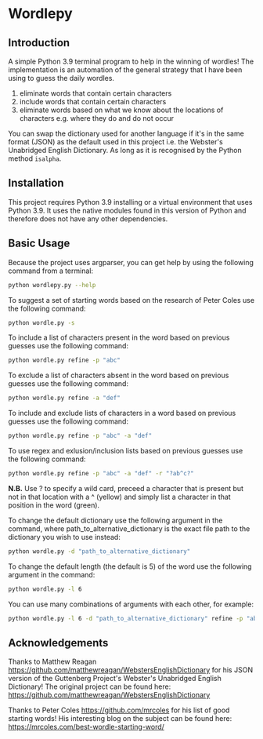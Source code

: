 # Wordlepy

## Introduction
A simple Python 3.9 terminal program to help in the winning of wordles!  The implementation is an automation of the
general strategy that I have been using to guess the daily wordles.  

1. eliminate words that contain certain characters
2. include words that contain certain characters
3. eliminate words based on what we know about the locations of characters e.g. where they do and do not occur

You can swap the dictionary used for another language if it's in the same format (JSON) as the default used in this 
project i.e. the Webster's Unabridged English Dictionary.  As long as it is recognised by the Python method `isalpha`.

## Installation
This project requires Python 3.9 installing or a virtual environment that uses Python 3.9.  It uses the native modules 
found in this version of Python and therefore does not have any other dependencies.

## Basic Usage
Because the project uses argparser, you can get help by using the following command from a terminal:

```bash
python wordlepy.py --help
```

To suggest a set of starting words based on the research of Peter Coles use the following command:

```bash
python wordle.py -s
```

To include a list of characters present in the word based on previous guesses use the following command:

```bash
python wordle.py refine -p "abc"
```

To exclude a list of characters absent in the word based on previous guesses use the following command:

```bash
python wordle.py refine -a "def"
```

To include and exclude lists of characters in a word based on previous guesses use the following command:

```bash
python wordle.py refine -p "abc" -a "def"
```

To use regex and exlusion/inclusion lists based on previous guesses use the following command:

```bash
python wordle.py refine -p "abc" -a "def" -r "?ab^c?"
```
**N.B.** Use ? to specify a wild card, preceed a character that is present but not in that location with a ^ (yellow)
and simply list a character in that position in the word (green).

To change the default dictionary use the following argument in the command, where path_to_alternative_dictionary is the 
exact file path to the dictionary you wish to use instead:

```bash
python wordle.py -d "path_to_alternative_dictionary"
```

To change the default length (the default is 5) of the word use the following argument in the command:

```bash
python wordle.py -l 6
```

You can use many combinations of arguments with each other, for example:

```bash
python wordle.py -l 6 -d "path_to_alternative_dictionary" refine -p "abc" -a "def" -r "?a^b^c?"
```

## Acknowledgements
Thanks to Matthew Reagan https://github.com/matthewreagan/WebstersEnglishDictionary for his JSON version of
the Guttenberg Project's Webster's Unabridged English Dictionary! 
The original project can be found here: https://github.com/matthewreagan/WebstersEnglishDictionary

Thanks to Peter Coles https://github.com/mrcoles for his list of good starting words!
His interesting blog on the subject can be found here: https://mrcoles.com/best-wordle-starting-word/
